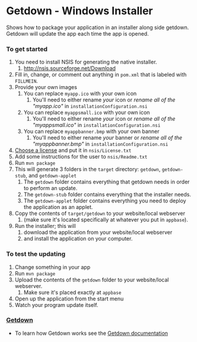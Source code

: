 # Getdown - Windows Installer #

Shows how to package your application in an installer along side getdown. Getdown will update the app each time the app is opened.

### To get started ###
1. You need to install NSIS for generating the native installer.
    1. http://nsis.sourceforge.net/Download
1. Fill in, change, or comment out anything in `pom.xml` that is labeled with `FILLMEIN`.
1. Provide your own images
    1. You can replace `myapp.ico` with your own icon
        1. You'll need to either rename *your* icon or *rename all of the "myapp.ico"* in `installationConfiguration.nsi`
    1. You can replace `myappsmall.ico` with your own icon
        1. You'll need to either rename *your* icon or *rename all of the "myappsmall.ico"* in `installationConfiguration.nsi`
    1. You can replace `myappbanner.bmp` with your own banner
        1. You'll need to either rename *your* banner or *rename all of the "myappbanner.bmp"* in `installationConfiguration.nsi`
1. [Choose a license](www.choosealicense.com) and put it in `nsis/License.txt`
1. Add some instructions for the user to `nsis/Readme.txt`
1. Run `mvn package`
1. This will generate 3 folders in the `target` directory: `getdown`, `getdown-stub`, and `getdown-applet`
    1. The `getdown` folder contains everything that getdown needs in order to perform an update.
    1. The `getdown-stub` folder contains everything that the installer needs.
    1. The `getdown-applet` folder contains everything you need to deploy the application as an applet.
1. Copy the contents of `target/getdown` to your website/local webserver
    1. (make sure it's located specifically at whatever you put in `appbase`).
1. Run the installer; this will
    1. download the application from your website/local webserver
    1. and install the application on your computer.
     

### To test the updating ###
1. Change something in your app
1. Run `mvn package`
1. Upload the contents of the `getdown` folder to your website/local webserver.
    1. Make sure it's placed exactly at `appbase`
1. Open up the application from the start menu
1. Watch your program update itself.

### [Getdown](https://github.com/threerings/getdown/wiki) ###
* To learn how Getdown works see the [Getdown documentation](https://github.com/threerings/getdown/wiki)